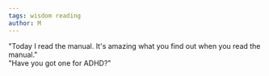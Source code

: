 ```yaml
---
tags: wisdom reading
author: M
---
```

"Today I read the manual. It's amazing what you find out when you read the manual."
<br>
"Have you got one for ADHD?"
